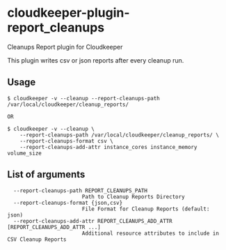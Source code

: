 # cloudkeeper-plugin-report_cleanups
Cleanups Report plugin for Cloudkeeper

This plugin writes csv or json reports after every cleanup run.

## Usage
```
$ cloudkeeper -v --cleanup --report-cleanups-path /var/local/cloudkeeper/cleanup_reports/

OR

$ cloudkeeper -v --cleanup \
    --report-cleanups-path /var/local/cloudkeeper/cleanup_reports/ \
    --report-cleanups-format csv \
    --report-cleanups-add-attr instance_cores instance_memory volume_size
```

## List of arguments
```
  --report-cleanups-path REPORT_CLEANUPS_PATH
                        Path to Cleanup Reports Directory
  --report-cleanups-format {json,csv}
                        File Format for Cleanup Reports (default: json)
  --report-cleanups-add-attr REPORT_CLEANUPS_ADD_ATTR [REPORT_CLEANUPS_ADD_ATTR ...]
                        Additional resource attributes to include in CSV Cleanup Reports
```
